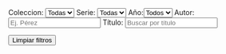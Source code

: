 <div id="filtros">
<label>Coleccion: <select id="f-coleccion"><option value="">Todas</option></select> </label>
<label>Serie: <select id="f-serie"><option value="">Todas</option></select> </label>
<label>Año:<select id="f-anio"><option value ="">Todos</option></select></label>
<label>Autor: <input id="f-autor" type="text" placeholder ="Ej. Pérez"></label>
<label>Título: <input id="f-titulo" type="text" placeholder ="Buscar por título"></label>
<span id="contador" style="margin-left:.6rem;"></span>

<button id="btn-clear" type = "button" class = "md-button">Limpiar filtros</button>

</div>

<div id="resultados"></div>
<script>
    (async function() {
    const resp = await fetch('/data/catalogo.json');
    const libros = await resp.json();
    window.libros = libros;
    const $ = (sel) => document.querySelector(sel);
    const unique = (arr) => Array.from(new Set(arr.filter(Boolean)));
    const selColeccion = $('#f-coleccion');
    const selSerie = $('#f-serie');
    const selAnio = $('#f-anio');
    const inpAutor = $('#f-autor');
    const inpTitulo = $('#f-titulo');
    const contador = $('#contador');
    unique(libros.map(x=> x.coleccion)).sort().forEach(c => selColeccion.insertAdjacentHTML('beforeend',`<option>${c}</option>`));
    unique(libros.map(x=> x.serie)).sort().forEach(s => selSerie.insertAdjacentHTML('beforeend',`<option>${s}</option>`));
    unique(libros.map(x=> String(x.anio))).sort().forEach(a => selAnio.insertAdjacentHTML('beforeend',`<option>${a}</option>`))
    const cont = document.querySelector('#resultados');
    function render(lista){
        if(!Array.isArray(lista)) {
        cont.textContent = 'Error: datos inválidos';
        return;
    }
    if (!lista.length){
    cont.innerHTML = '<p><em>Sin resultados.</em></p>';
        return;
        }
    cont.innerHTML = lista.map(x => `
        <div class="card">
        <h3><a href="/libros/${x.id}/"><p><strong><Autores:></strong>${(x.autores && x.autores.length ? x.autores.join(', ') : '_')}</p>
        <p>${[x.coleccion ? `Colección: ${x.coleccion}` : '', x.serie ? `Serie: ${x.serie}` : '', x.anio ? `Año: ${x.anio}` : ''].filter(Boolean).join(' . ')}</p>
        </div>
        `).join('');
    }
    function coincideAutor(libro, needle){
        if(!needle) return true;
        const n = needle.toLowerCase();
        return (libro.autores || []).some(a => a.toLowerCase().includes(n));
        }
    function coincideTitulo(libro, needle){
        if(!needle) return true;
        return(libro.titulo || '').toLowerCase().includes(needle.toLowerCase());
    }
    function filtrar(){
        const c = selColeccion.value;
        const s = selSerie.value;
        const a = selAnio.value;
        const au = inpAutor.value.trim();
        const ti = inpTitulo.value.trim();
        const out = libros.filter(x => (!c || x.coleccion === c) && (!s || x.serie === s) && (!a || String(x.anio) === String(a)) && coincideAutor(x, au) && coincideTitulo(x, ti)).sort((u,v) => String(u.titulo).localeCompare(String(v.titulo)));
        render(out);
    }
    selColeccion.addEventListener('change', filtrar);
    selSerie.addEventListener('change', filtrar);
    selAnio.addEventListener('change', filtrar);
    inpAutor.addEventListener('input', filtrar);
    inpTitulo.addEventListener('input', filtrar);
    render(libros);
        const btnClear = document.querySelector('#btn-clear');
    function limpiar(){
        selColeccion.value = '';
        selSerie.value = '';
        selAnio.value = '';
        inpAutor.value = '';
        inpTitulo.value = '';
        filtrar();
        inpTitulo.focus();
    }
    btnClear.addEventListener('click',limpiar);
    })();

</script>

<style>
    #resultados .card{
        padding:.9rem 1rem; 
        border:1px solid
        var(--md-default-fg-color--lightest);
        border-radius:.5rem; margin:.5rem 0;
    }
    #resultados h3 {margin:.2rem 0 .3rem;
    font-size:1.05rem;
    }
    #resultados p{
        margin:.1rem 0;
    }
</style>
